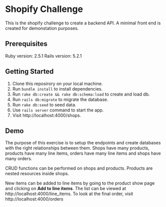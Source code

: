 # Shopify Challenge

This is the shopify challenge to create a backend API. A minimal front end is created for demonstation purposes.

## Prerequisites

Ruby version: 2.5.1 
Rails version: 5.2.1

## Getting Started

1. Clone this reposirory on your local machine.
2. Run `bundle install` to install dependencies.
3. Run `rake db:create && rake db:schema:load` to create and load db.
4. Run `rails db:migrate` to migrate the database.
5. Run `rake db:seed` to seed data.
6. Use `rails server` command to start the app.
7. Visit http://localhost:4000/shops.

## Demo

The purpose of this exercise is to setup the endpoints and create databases with the right relationships between them. Shops have many products, products have many line items, orders have many line items and shops have many orders. 

CRUD functions can be performed on shops and products. Products are nested resources inside shops. 

New items can be added to line items by going to the product show page and clicking on **Add to line items**. The list can be viewed at http://localhost:4000/line_items.
To look at the final order, visit http://localhost:4000/orders